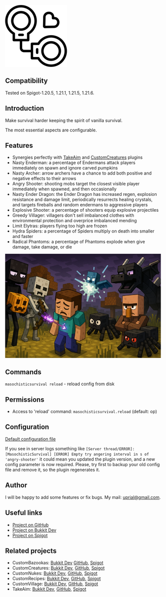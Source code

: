 ![Masochistic Survival Logo](images/masochistic-survival-logo.png)

## Compatibility

Tested on Spigot-1.20.5, 1.21.1, 1.21.5, 1.21.6.

## Introduction

Make survival harder keeping the spirit of vanilla survival.

The most essential aspects are configurable.

## Features

* Synergies perfectly with [TakeAim](https://github.com/uprial/takeaim) and [CustomCreatures](https://github.com/uprial/customcreatures) plugins
* Nasty Enderman: a percentage of Endermans attack players immediately on spawn and ignore carved pumpkins
* Nasty Archer: arrow archers have a chance to add both positive and negative effects to their arrows
* Angry Shooter: shooting mobs target the closest visible player immediately when spawned, and then occasionally
* Nasty Ender Dragon: the Ender Dragon has increased regen, explosion resistance and damage limit, periodically resurrects healing crystals, and targets fireballs and random endermans to aggressive players
* Explosive Shooter: a percentage of shooters equip explosive projectiles 
* Greedy Villager: villagers don't sell imbalanced clothes with environmental protection and overprice imbalanced mending
* Limit Elytras: players flying too high are frozen
* Hydra Spiders: a percentage of Spiders multiply on death into smaller and faster
* Radical Phantoms: a percentage of Phantoms explode when give damage, take damage, or die

![A Minecraft picture: an enderman holds a pumpkin, a skeleton fires an enchanted arrow into a sad player, an ender dragon laughs, a villager doesn't trade, a spider duplicates, a phantom explides, all mobs are smart](images/masochistic-survival-promo.png)

## Commands

`masochisticsurvival reload` - reload config from disk

## Permissions

* Access to 'reload' command:
`masochisticsurvival.reload` (default: op)

## Configuration
[Default configuration file](src/main/resources/config.yml)

If you see in server logs something like
`[Server thread/ERROR]: [MasochisticSurvival] [ERROR] Empty try angering interval in s of 'angry-shooter'`
it could mean you updated the plugin version, and a new config parameter is now required.
Please, try first to backup your old config file and remove it, so the plugin regenerates it.

## Author
I will be happy to add some features or fix bugs. My mail: uprial@gmail.com.

## Useful links
* [Project on GitHub](https://github.com/uprial/masochisticsurvival)
* [Project on Bukkit Dev](https://legacy.curseforge.com/minecraft/bukkit-plugins/masochisticsurvival)
* [Project on Spigot](https://www.spigotmc.org/resources/masochisticsurvival.124943/)

## Related projects
* CustomBazookas: [Bukkit Dev](https://legacy.curseforge.com/minecraft/bukkit-plugins/custombazookas/) [GitHub](https://github.com/uprial/custombazookas), [Spigot](https://www.spigotmc.org/resources/custombazookas.124997/)
* CustomCreatures: [Bukkit Dev](http://dev.bukkit.org/bukkit-plugins/customcreatures/), [GitHub](https://github.com/uprial/customcreatures), [Spigot](https://www.spigotmc.org/resources/customcreatures.68711/)
* CustomNukes: [Bukkit Dev](http://dev.bukkit.org/bukkit-plugins/customnukes/), [GitHub](https://github.com/uprial/customnukes), [Spigot](https://www.spigotmc.org/resources/customnukes.68710/)
* CustomRecipes: [Bukkit Dev](https://dev.bukkit.org/projects/custom-recipes), [GitHub](https://github.com/uprial/customrecipes/), [Spigot](https://www.spigotmc.org/resources/customrecipes.89435/)
* CustomVillage: [Bukkit Dev](http://dev.bukkit.org/bukkit-plugins/customvillage/), [GitHub](https://github.com/uprial/customvillage/), [Spigot](https://www.spigotmc.org/resources/customvillage.69170/)
* TakeAim: [Bukkit Dev](https://dev.bukkit.org/projects/takeaim), [GitHub](https://github.com/uprial/takeaim), [Spigot](https://www.spigotmc.org/resources/takeaim.68713/)
